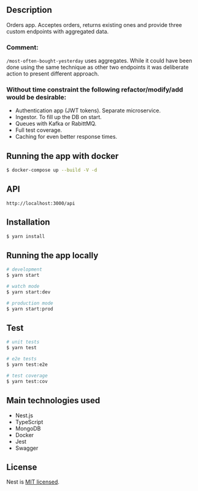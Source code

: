 ## Description

Orders app. Acceptes orders, returns existing ones and provide three custom endpoints with aggregated data.

### Comment:
``/most-often-bought-yesterday`` uses aggregates. While it could have been done using the same technique as other two endpoints it was deliberate action to present different approach.

### Without time constraint the following refactor/modify/add would be desirable:
- Authentication app (JWT tokens). Separate microservice.
- Ingestor. To fill up the DB on start. 
- Queues with Kafka or RabittMQ.
- Full test coverage.
- Caching for even better response times.


## Running the app with docker

```bash
$ docker-compose up --build -V -d
```
## API

``` 
http://localhost:3000/api
```
## Installation

```bash
$ yarn install
```

## Running the app locally

```bash
# development
$ yarn start

# watch mode
$ yarn start:dev

# production mode
$ yarn start:prod
```


## Test

```bash
# unit tests
$ yarn test

# e2e tests
$ yarn test:e2e

# test coverage
$ yarn test:cov
```

## Main technologies used

- Nest.js
- TypeScript
- MongoDB
- Docker
- Jest
- Swagger


## License

Nest is [MIT licensed](LICENSE).
